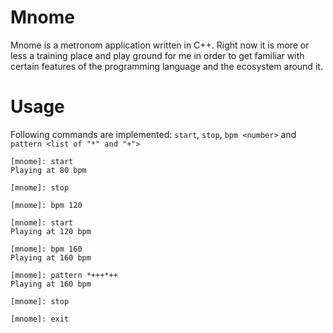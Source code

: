 # Mnome

Mnome is a metronom application written in C++.
Right now it is more or less a training place and play ground for me in order to get familiar with certain features of the programming language and the ecosystem around it.

# Usage

Following commands are implemented: `start`, `stop`, `bpm <number>` and `pattern <list of "*" and "+">`

```
[mnome]: start
Playing at 80 bpm

[mnome]: stop

[mnome]: bpm 120

[mnome]: start
Playing at 120 bpm

[mnome]: bpm 160
Playing at 160 bpm

[mnome]: pattern *+++*++
Playing at 160 bpm

[mnome]: stop

[mnome]: exit
```
